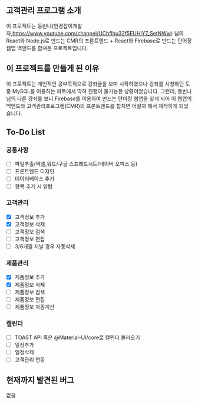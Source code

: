 ## 고객관리 프로그램 소개
이 프로젝트는 동빈나(안경잡이개발자,https://www.youtube.com/channel/UChflhu32f5EUHlY7_SetNWw) 님의
React와 Node.js로 만드는 CMR의 프론트엔드 + React와 Firebase로 만드는 단어장 웹앱 백앤드를 합쳐둔 프로젝트입니다.
## 이 프로젝트를 만들게 된 이유
이 프로젝트는 개인적인 공부목적으로 강좌글을 보며 시작하였으나 강좌를 시청하던 도중 MySQL를 이용하는 파트에서 막혀 진행이 불가능한 상황이었습니다.
그런데, 동빈나님의 다른 강좌를 보니 Firebase를 이용하여 만드는 단어장 웹앱을 찾게 되어 이 웹앱의 백앤드와 고객관리프로그램(CMR)의 프론트엔드를 합치면 어떨까 해서 제작하게 되었습니다.
## To-Do List
### 공통사항
- [ ] 파일추출(엑셀,워드/구글 스프레드시트/네이버 오피스 등)
- [ ] 프론트엔드 디자인
- [ ] 데이터베이스 추가
- [ ] 항목 추가 시 알람
### 고객관리
- [x] 고객정보 추가
- [x] 고객정보 삭제
- [ ] 고객정보 검색
- [ ] 고객정보 편집
- [ ] 3/6개월 지날 경우 자동삭제
### 제품관리
- [x] 제품정보 추가
- [x] 제품정보 삭제
- [ ] 제품정보 검색
- [ ] 제품정보 편집
- [ ] 제품정보 자동계산
### 캘린더
- [ ] TOAST API 혹은 @Material-UI/core로 캘린더 불러오기
- [ ] 일정추가
- [ ] 일정삭제
- [ ] 고객관리 연동
## 현재까지 발견된 버그
없음
